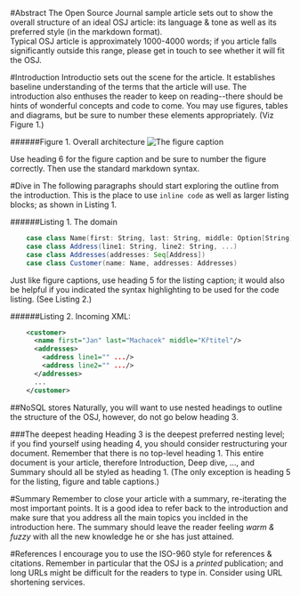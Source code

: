 #Abstract
The Open Source Journal sample article sets out to show the overall structure of an ideal OSJ article: its language & tone as well as its preferred style (in the markdown format).    
Typical OSJ article is approximately 1000-4000 words; if you article falls significantly outside this range, please get in touch to see whether it will fit the OSJ.

#Introduction
Introductio sets out the scene for the article. It establishes baseline understanding of the terms that the article will use. The introduction also enthuses the reader to keep on reading--there should be hints of wonderful concepts and code to come. You may use figures, tables and diagrams, but be sure to number these elements appropriately. (Viz Figure 1.)

######Figure 1. Overall architecture
![The figure caption](the-figure.png)

Use heading 6 for the figure caption and be sure to number the figure correctly. Then use the standard markdown syntax.

#Dive in
The following paragraphs should start exploring the outline from the introduction. This is the place to use ``inline code`` as well as larger listing blocks; as shown in Listing 1.

######Listing 1. The domain
```scala
	case class Name(first: String, last: String, middle: Option[String] = None)
	case class Address(line1: String, line2: String, ...)
	case class Addresses(addresses: Seq[Address])
	case class Customer(name: Name, addresses: Addresses)
```

Just like figure captions, use heading 5 for the listing caption; it would also be helpful if you indicated the syntax highlighting to be used for the code listing. (See Listing 2.)

######Listing 2. Incoming XML:
```xml
    <customer>
      <name first="Jan" last="Machacek" middle="Křtitel"/>
      <addresses>
        <address line1="" .../>
        <address line2="" .../>
      </addresses>
      ...
    </customer>
```

##NoSQL stores
Naturally, you will want to use nested headings to outline the structure of the OSJ, however, do not go below heading 3.

###The deepest heading
Heading 3 is the deepest preferred nesting level; if you find yourself using heading 4, you should consider restructuring your document. Remember that there is no top-level heading 1. This entire document is your article, therefore Introduction, Deep dive, ..., and Summary should all be styled as heading 1. (The only exception is heading 5 for the listing, figure and table captions.)

#Summary
Remember to close your article with a summary, re-iterating the most important points. It is a good idea to refer back to the introduction and make sure that you address all the main topics you inclded in the introduction here. The summary should leave the reader feeling *warm & fuzzy* with all the new knowledge he or she has just attained.

#References
I encourage you to use the ISO-960 style for references & citations. Remember in particular that the OSJ is a *printed* publication; and long URLs might be difficult for the readers to type in. Consider using URL shortening services.